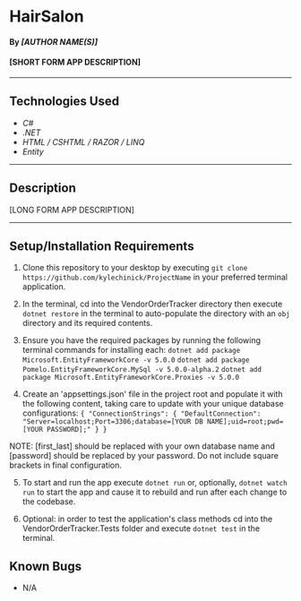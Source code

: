 # HairSalon

#### By _**[AUTHOR NAME(S)]**_

#### [SHORT FORM APP DESCRIPTION]

---

## Technologies Used

- _C#_
- _.NET_
- _HTML / CSHTML / RAZOR / LINQ_
- _Entity_

---

## Description

[LONG FORM APP DESCRIPTION]

---

## Setup/Installation Requirements

1. Clone this repository to your desktop by executing `git clone https://github.com/kylechinick/ProjectName` in your preferred terminal application.
2. In the terminal, cd into the VendorOrderTracker directory then execute `dotnet restore` in the terminal to auto-populate the directory with an `obj` directory and its required contents.
3. Ensure you have the required packages by running the following terminal commands for installing each:
   `dotnet add package Microsoft.EntityFrameworkCore -v 5.0.0`
   `dotnet add package Pomelo.EntityFrameworkCore.MySql -v 5.0.0-alpha.2`
   `dotnet add package Microsoft.EntityFrameworkCore.Proxies -v 5.0.0`

4. Create an 'appsettings.json' file in the project root and populate it with the following content, taking care to update with your unique database configurations:
   `{ "ConnectionStrings": { "DefaultConnection": "Server=localhost;Port=3306;database=[YOUR DB NAME];uid=root;pwd=[YOUR PASSWORD];" } }`

NOTE: [first_last] should be replaced with your own database name and [password] should be replaced by your password. Do not include square brackets in final configuration.

5. To start and run the app execute `dotnet run` or, optionally, `dotnet watch run` to start the app and cause it to rebuild and run after each change to the codebase.

6. Optional: in order to test the application's class methods cd into the VendorOrderTracker.Tests folder and execute `dotnet test` in the terminal.

## Known Bugs

- N/A
